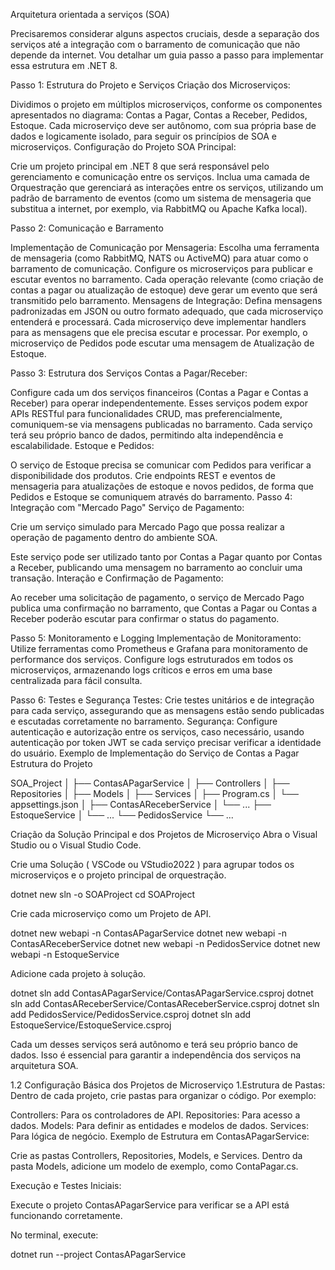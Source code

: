 Arquitetura orientada a serviços (SOA)

Precisaremos considerar alguns aspectos cruciais, desde a separação dos serviços até a integração com o barramento de comunicação que não depende da internet. Vou detalhar um guia passo a passo para implementar essa estrutura em .NET 8.

Passo 1: Estrutura do Projeto e Serviços
Criação dos Microserviços:

Dividimos o projeto em múltiplos microserviços, conforme os componentes apresentados no diagrama: Contas a Pagar, Contas a Receber, Pedidos, Estoque.
Cada microserviço deve ser autônomo, com sua própria base de dados e logicamente isolado, para seguir os princípios de SOA e microserviços.
Configuração do Projeto SOA Principal:

Crie um projeto principal em .NET 8 que será responsável pelo gerenciamento e comunicação entre os serviços.
Inclua uma camada de Orquestração que gerenciará as interações entre os serviços, utilizando um padrão de barramento de eventos (como um sistema de mensageria que substitua a internet, por exemplo, via RabbitMQ ou Apache Kafka local).

Passo 2: Comunicação e Barramento

Implementação de Comunicação por Mensageria:
Escolha uma ferramenta de mensageria (como RabbitMQ, NATS ou ActiveMQ) para atuar como o barramento de comunicação.
Configure os microserviços para publicar e escutar eventos no barramento. Cada operação relevante (como criação de contas a pagar ou atualização de estoque) deve gerar um evento que será transmitido pelo barramento.
Mensagens de Integração:
Defina mensagens padronizadas em JSON ou outro formato adequado, que cada microserviço entenderá e processará.
Cada microserviço deve implementar handlers para as mensagens que ele precisa escutar e processar. Por exemplo, o microserviço de Pedidos pode escutar uma mensagem de Atualização de Estoque.

Passo 3: Estrutura dos Serviços
Contas a Pagar/Receber:

Configure cada um dos serviços financeiros (Contas a Pagar e Contas a Receber) para operar independentemente.
Esses serviços podem expor APIs RESTful para funcionalidades CRUD, mas preferencialmente, comuniquem-se via mensagens publicadas no barramento.
Cada serviço terá seu próprio banco de dados, permitindo alta independência e escalabilidade.
Estoque e Pedidos:

O serviço de Estoque precisa se comunicar com Pedidos para verificar a disponibilidade dos produtos.
Crie endpoints REST e eventos de mensageria para atualizações de estoque e novos pedidos, de forma que Pedidos e Estoque se comuniquem através do barramento.
Passo 4: Integração com "Mercado Pago"
Serviço de Pagamento:

Crie um serviço simulado para Mercado Pago que possa realizar a operação de pagamento dentro do ambiente SOA.

Este serviço pode ser utilizado tanto por Contas a Pagar quanto por Contas a Receber, publicando uma mensagem no barramento ao concluir uma transação.
Interação e Confirmação de Pagamento:

Ao receber uma solicitação de pagamento, o serviço de Mercado Pago publica uma confirmação no barramento, que Contas a Pagar ou Contas a Receber poderão escutar para confirmar o status do pagamento.

Passo 5: Monitoramento e Logging
Implementação de Monitoramento:
Utilize ferramentas como Prometheus e Grafana para monitoramento de performance dos serviços.
Configure logs estruturados em todos os microserviços, armazenando logs críticos e erros em uma base centralizada para fácil consulta.

Passo 6: Testes e Segurança
Testes:
Crie testes unitários e de integração para cada serviço, assegurando que as mensagens estão sendo publicadas e escutadas corretamente no barramento.
Segurança:
Configure autenticação e autorização entre os serviços, caso necessário, usando autenticação por token JWT se cada serviço precisar verificar a identidade do usuário.
Exemplo de Implementação do Serviço de Contas a Pagar
Estrutura do Projeto

SOA_Project
│
├── ContasAPagarService
│   ├── Controllers
│   ├── Repositories
│   ├── Models
│   ├── Services
│   ├── Program.cs
│   └── appsettings.json
│
├── ContasAReceberService
│   └── ...
├── EstoqueService
│   └── ...
└── PedidosService
    └── ...

Criação da Solução Principal e dos Projetos de Microserviço
Abra o Visual Studio ou o Visual Studio Code.

Crie uma Solução ( VSCode ou VStudio2022 ) para agrupar todos os microserviços e o projeto principal de orquestração.

dotnet new sln -o SOAProject
cd SOAProject

Crie cada microserviço como um Projeto de API.


dotnet new webapi -n ContasAPagarService
dotnet new webapi -n ContasAReceberService
dotnet new webapi -n PedidosService
dotnet new webapi -n EstoqueService


Adicione cada projeto à solução.

dotnet sln add ContasAPagarService/ContasAPagarService.csproj
dotnet sln add ContasAReceberService/ContasAReceberService.csproj
dotnet sln add PedidosService/PedidosService.csproj
dotnet sln add EstoqueService/EstoqueService.csproj

Cada um desses serviços será autônomo e terá seu próprio banco de dados. Isso é essencial para garantir a independência dos serviços na arquitetura SOA.

1.2 Configuração Básica dos Projetos de Microserviço
1.Estrutura de Pastas: Dentro de cada projeto, crie pastas para organizar o código. Por exemplo:

Controllers: Para os controladores de API.
Repositories: Para acesso a dados.
Models: Para definir as entidades e modelos de dados.
Services: Para lógica de negócio.
Exemplo de Estrutura em ContasAPagarService:

Crie as pastas Controllers, Repositories, Models, e Services.
Dentro da pasta Models, adicione um modelo de exemplo, como ContaPagar.cs.

Execução e Testes Iniciais:

Execute o projeto ContasAPagarService para verificar se a API está funcionando corretamente.

No terminal, execute:

dotnet run --project ContasAPagarService

